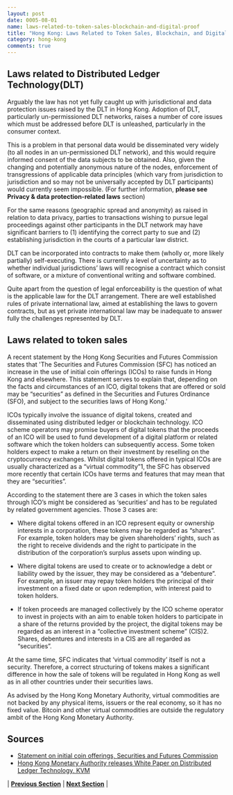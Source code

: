 ```yaml
---
layout: post
date: 0005-08-01
name: laws-related-to-token-sales-blockchain-and-digital-proof
title: "Hong Kong: Laws Related to Token Sales, Blockchain, and Digital Proof"
category: hong-kong
comments: true
---
```


Laws related to Distributed Ledger Technology(DLT)
------

Arguably the law has not yet fully caught up with jurisdictional and data protection issues raised by the DLT in Hong Kong. Adoption of DLT, particularly un-permissioned DLT networks, raises a number of core issues which must be addressed before DLT is unleashed, particularly in the consumer context.

This is a problem in that personal data would be disseminated very widely (to all nodes in an un-permissioned DLT network), and this would require informed consent of the data subjects to be obtained. Also, given the changing and potentially anonymous nature of the nodes, enforcement of transgressions of applicable data principles (which vary from jurisdiction to jurisdiction and so may not be universally accepted by DLT participants) would currently seem impossible. (For further information, __please see Privacy & data protection-related laws__ section)

For the same reasons (geographic spread and anonymity) as raised in relation to data privacy, parties to transactions wishing to pursue legal proceedings against other participants in the DLT network may have significant barriers to (1) identifying the correct party to sue and (2) establishing jurisdiction in the courts of a particular law district.

DLT can be incorporated into contracts to make them (wholly or, more likely partially) self-executing. There is currently a level of uncertainty as to whether individual jurisdictions’ laws will recognise a contract which consist of software, or a mixture of conventional writing and software combined.

Quite apart from the question of legal enforceability is the question of what is the applicable law for the DLT arrangement. There are well established rules of private international law, aimed at establishing the laws to govern contracts, but as yet private international law may be inadequate to answer fully the challenges represented by DLT.


Laws related to token sales
------

A recent statement by the Hong Kong Securities and Futures Commission states that 'The Securities and Futures Commission (SFC) has noticed an increase in the use of initial coin offerings (ICOs) to raise funds in Hong Kong and elsewhere. This statement serves to explain that, depending on the facts and circumstances of an ICO, digital tokens that are offered or sold may be “securities” as defined in the Securities and Futures Ordinance (SFO), and subject to the securities laws of Hong Kong.’

ICOs typically involve the issuance of digital tokens, created and disseminated using distributed ledger or blockchain technology. ICO scheme operators may promise buyers of digital tokens that the proceeds of an ICO will be used to fund development of a digital platform or related software which the token holders can subsequently access. Some token holders expect to make a return on their investment by reselling on the cryptocurrency exchanges. Whilst digital tokens offered in typical ICOs are usually characterized as a “virtual commodity”1, the SFC has observed more recently that certain ICOs have terms and features that may mean that they are “securities”.

According to the statement there are 3 cases in which the token sales through ICO’s might be considered as ‘securities’ and has to be regulated by related government agencies. Those 3 cases are:

  - Where digital tokens offered in an ICO represent equity or ownership interests in a corporation, these tokens may be regarded as “shares”. For example, token holders may be given shareholders’ rights, such as the right to receive dividends and the right to participate in the distribution of the corporation’s surplus assets upon winding up.

  - Where digital tokens are used to create or to acknowledge a debt or liability owed by the issuer, they may be considered as a “debenture”. For example, an issuer may repay token holders the principal of their investment on a fixed date or upon redemption, with interest paid to token holders.
  
  - If token proceeds are managed collectively by the ICO scheme operator to invest in projects with an aim to enable token holders to participate in a share of the returns provided by the project, the digital tokens may be regarded as an interest in a “collective investment scheme” (CIS)2. Shares, debentures and interests in a CIS are all regarded as “securities”.

At the same time, SFC indicates that ‘virtual commodity’ itself is not a security. Therefore, a correct structuring of tokens makes a significant difference in how the sale of tokens will be regulated in Hong Kong as well as in all other countries under their securities laws. 

As advised by the Hong Kong Monetary Authority, virtual commodities are not backed by any physical items, issuers or the real economy, so it has no fixed value.  Bitcoin and other virtual commodities are outside the regulatory ambit of the Hong Kong Monetary Authority.



Sources
------ 

- [Statement on initial coin offerings, Securities and Futures Commission](http://www.sfc.hk/web/EN/news-and-announcements/policy-statements-and-announcements/statement-on-initial-coin-offerings.html)
- [Hong Kong Monetary Authority releases White Paper on Distributed Ledger Technology, KVM](http://www.kwm.com/en/hk/knowledge/insights/hk-monetary-authority-releases-white-paper-on-dlt-20161207)


| **[Previous Section]( https://neo-project.github.io/global-blockchain-compliance-hub//hong-kong/hong-kong-governing-by-law.html)** | **[Next Section]( https://neo-project.github.io/global-blockchain-compliance-hub//hong-kong/hong-kong-securities-related-laws.html)** |
